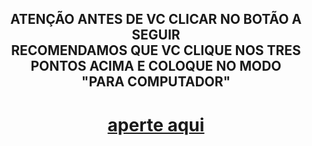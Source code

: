 <h2 align="center">

ATENÇÃO ANTES DE VC CLICAR NO BOTÃO A SEGUIR<br>RECOMENDAMOS QUE VC CLIQUE NOS TRES PONTOS ACIMA E COLOQUE NO MODO<br> "PARA COMPUTADOR"

  
</h2>

<h1 align="center">
<a href="https://cauadasilva.github.io/Cauasantos/> title="link">aperte aqui</a>
</h1>
